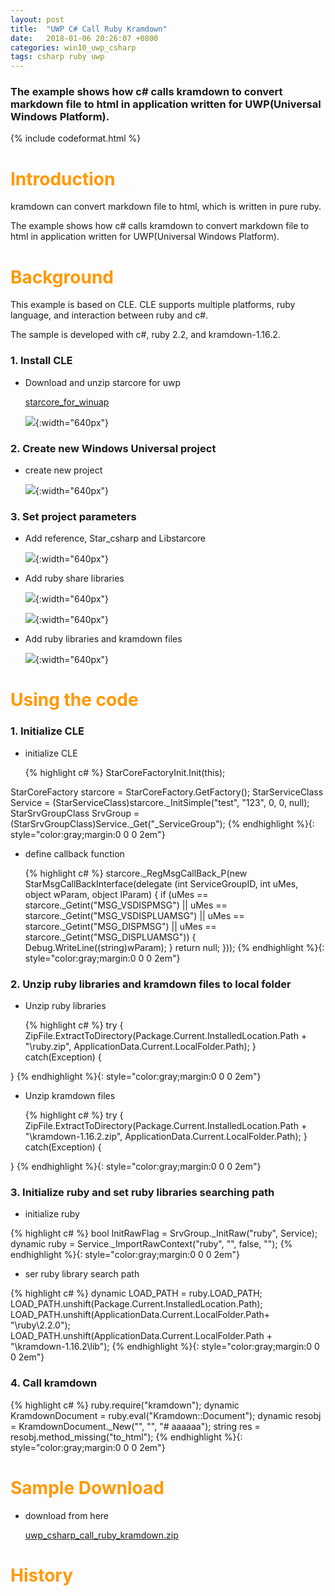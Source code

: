 ```yaml
---
layout: post
title:  "UWP C# Call Ruby Kramdown"
date:   2018-01-06 20:26:07 +0800
categories: win10_uwp_csharp
tags: csharp ruby uwp
---
```


### The example shows how c# calls kramdown to convert markdown file to html in application written for UWP(Universal Windows Platform).

{% include codeformat.html %}

<h1 align = "left"><font color="#FF9900">Introduction</font></h1>

kramdown can convert markdown file to html, which is written in pure ruby.

The example shows how c# calls kramdown to convert markdown file to html in application written for UWP(Universal Windows Platform).

<h1 align = "left"><font color="#FF9900">Background</font></h1>

This example is based on CLE. CLE supports multiple platforms, ruby language, and interaction between ruby and c#.

The sample is developed with c#, ruby 2.2, and kramdown-1.16.2.

### 1. Install CLE

*   Download and unzip starcore for uwp

    [starcore_for_winuap](https://github.com/srplab/starcore_for_windows10_uwp  "starcore_for_winuap")
    
    ![](/images/uwp_csharp_call_ruby_kramdown_cle.png){:width="640px"}

### 2. Create new Windows Universal project
    
*   create new project
    
    ![](/images/uwp_csharp_call_ruby_kramdown_create_project.png){:width="640px"}
    
### 3. Set project parameters

*   Add reference, Star_csharp and Libstarcore
    
    ![](/images/uwp_csharp_call_ruby_kramdown_add_reference.png){:width="640px"}

*   Add ruby share libraries
    
    ![](/images/uwp_csharp_call_ruby_kramdown_add_ruby_share_library.png){:width="640px"}      
    
    ![](/images/uwp_csharp_call_ruby_kramdown_set_ruby_library_property.png){:width="640px"}   
    
*   Add ruby libraries and kramdown files
  
    ![](/images/uwp_csharp_call_ruby_kramdown_add_ruby_file_karmdown.png){:width="640px"}     
    
<h1 align = "left"><font color="#FF9900">Using the code</font></h1>
    

### 1. Initialize CLE

*   initialize CLE

    {% highlight c# %}
StarCoreFactoryInit.Init(this);

StarCoreFactory starcore = StarCoreFactory.GetFactory();
StarServiceClass Service = (StarServiceClass)starcore._InitSimple("test", "123", 0, 0, null);
StarSrvGroupClass SrvGroup = (StarSrvGroupClass)Service._Get("_ServiceGroup");
    {% endhighlight %}{: style="color:gray;margin:0 0 0 2em"}  
    
*   define callback function

    {% highlight c# %}
starcore._RegMsgCallBack_P(new StarMsgCallBackInterface(delegate (int ServiceGroupID, int uMes, object wParam, object lParam) {
    if (uMes == starcore._Getint("MSG_VSDISPMSG") || uMes == starcore._Getint("MSG_VSDISPLUAMSG") || uMes == starcore._Getint("MSG_DISPMSG") || uMes == starcore._Getint("MSG_DISPLUAMSG"))
    {
        Debug.WriteLine((string)wParam);
    }
    return null;
}));
    {% endhighlight %}{: style="color:gray;margin:0 0 0 2em"}     
    
### 2. Unzip ruby libraries and kramdown files to local folder

*  Unzip ruby libraries

    {% highlight c# %}
try
{
    ZipFile.ExtractToDirectory(Package.Current.InstalledLocation.Path + "\\ruby.zip", ApplicationData.Current.LocalFolder.Path);
}
catch(Exception)
{

}
    {% endhighlight %}{: style="color:gray;margin:0 0 0 2em"} 

*  Unzip kramdown files

    {% highlight c# %}
try
{
    ZipFile.ExtractToDirectory(Package.Current.InstalledLocation.Path + "\\kramdown-1.16.2.zip", ApplicationData.Current.LocalFolder.Path);
}
catch(Exception)
{

}
    {% endhighlight %}{: style="color:gray;margin:0 0 0 2em"} 

### 3. Initialize ruby and set ruby libraries searching path

*  initialize ruby

{% highlight c# %}
bool InitRawFlag = SrvGroup._InitRaw("ruby", Service);
dynamic ruby = Service._ImportRawContext("ruby", "", false, "");
{% endhighlight %}{: style="color:gray;margin:0 0 0 2em"} 
     
*  ser ruby library search path

{% highlight c# %}
dynamic LOAD_PATH = ruby.LOAD_PATH;
LOAD_PATH.unshift(Package.Current.InstalledLocation.Path);
LOAD_PATH.unshift(ApplicationData.Current.LocalFolder.Path+ "\\ruby\\2.2.0");
LOAD_PATH.unshift(ApplicationData.Current.LocalFolder.Path + "\\kramdown-1.16.2\\lib");
{% endhighlight %}{: style="color:gray;margin:0 0 0 2em"} 
     
### 4. Call kramdown

{% highlight c# %}
ruby.require("kramdown");
dynamic KramdownDocument = ruby.eval("Kramdown::Document");
dynamic resobj = KramdownDocument._New("", "", "# aaaaaa");
string res = resobj.method_missing("to_html");
{% endhighlight %}{: style="color:gray;margin:0 0 0 2em"}

<h1 align = "left"><font color="#FF9900">Sample Download</font></h1>

*   download from here

    [uwp_csharp_call_ruby_kramdown.zip](/datas/uwp_csharp_call_ruby_kramdown.zip  "uwp_csharp_call_ruby_kramdown")

<h1 align = "left"><font color="#FF9900">History</font></h1>


